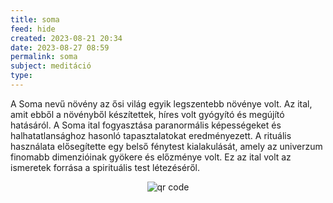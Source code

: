 ```yaml
---
title: soma
feed: hide
created: 2023-08-21 20:34
date: 2023-08-27 08:59
permalink: soma
subject: meditáció
type: 
---
```


A Soma nevű növény az ősi világ egyik legszentebb növénye volt. Az ital, amit ebből a növényből készítettek, híres volt gyógyító és megújító hatásáról. A Soma ital fogyasztása paranormális képességeket és halhatatlansághoz hasonló tapasztalatokat eredményezett. A rituális használata elősegítette egy belső fénytest kialakulását, amely az univerzum finomabb dimenzióinak gyökere és előzménye volt. Ez az ital volt az ismeretek forrása a spirituális test létezéséről.



<p style="text-align: center;"><img src="https://chart.googleapis.com/chart?cht=qr&chl=https://notes.andrasdenes.com/soma&chs=180x180&choe=UTF-8&chld=L|2" alt="qr code"></p>

